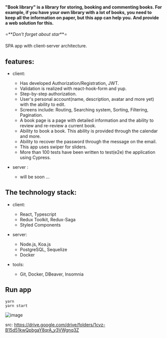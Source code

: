 #### "Book library" is a library for storing, booking and commenting books. For example, if you have your own library with a lot of books, you need to keep all the information on paper, but this app can help you. And provide a web solution for this.

⭐️**_Don't forget about star_**⭐️

SPA app with client-server architecture.

## features:

- client:

  - Has developed Authorization/Registration, JWT.
  - Validation is realized with react-hook-form and yup.
  - Step-by-step authorization.
  - User's personal account(name, description, avatar and more yet) with the ability to edit.
  - Screens include: Routing, Searching system, Sorting, Filtering, Pagination.
  - A book page is a page with detailed information and the ability to review and re-review a current book.
  - Ability to book a book. This ability is provided through the calendar and more.
  - Ability to recover the password through the message on the email.
  - This app uses swiper for sliders.
  - More than 100 tests have been written to test(e2e) the application using Cypress.
 
- server :

  - will be soon ...

## The technology stack:

- client:

  - React, Typescript
  - Redux Toolkit, Redux-Saga
  - Styled Components

- server:

  - Node.js, Koa.js
  - PostgreSQL, Sequelize
  - Docker

- tools:

  - Git, Docker, DBeaver, Insomnia

## Run app

```
yarn
yarn start
```

![image](https://user-images.githubusercontent.com/66359081/227992921-0d87e337-a8fb-4cae-99f9-78041ece5563.png)

src: https://drive.google.com/drive/folders/1cvz-B15d51kwQpbgaY8qrA_y3VWgnq3Z
